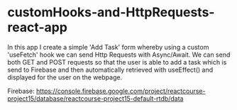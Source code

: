 # customHooks-and-HttpRequests-react-app
In this app I create a simple 'Add Task' form whereby using a custom 'useFetch' hook we can send Http Requests with Async/Await. We can send both GET and POST requests so that the user is able to add a task which is send to Firebase and then automatically retrieved with useEffect() and displayed for the user on the webpage.

Firebase: https://console.firebase.google.com/project/reactcourse-project15/database/reactcourse-project15-default-rtdb/data
